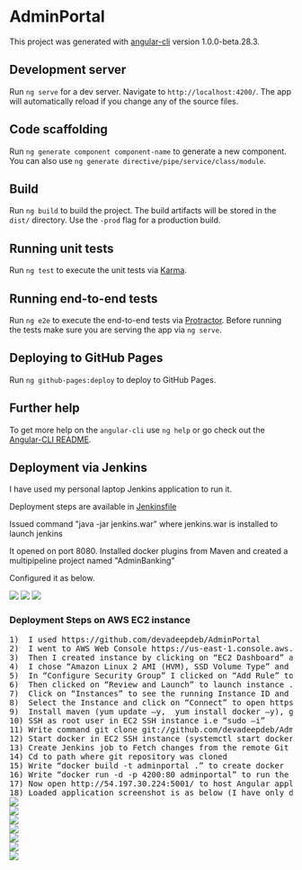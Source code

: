 # AdminPortal

This project was generated with [angular-cli](https://github.com/angular/angular-cli) version 1.0.0-beta.28.3.

## Development server
Run `ng serve` for a dev server. Navigate to `http://localhost:4200/`. The app will automatically reload if you change any of the source files.

## Code scaffolding

Run `ng generate component component-name` to generate a new component. You can also use `ng generate directive/pipe/service/class/module`.

## Build

Run `ng build` to build the project. The build artifacts will be stored in the `dist/` directory. Use the `-prod` flag for a production build.

## Running unit tests

Run `ng test` to execute the unit tests via [Karma](https://karma-runner.github.io).

## Running end-to-end tests

Run `ng e2e` to execute the end-to-end tests via [Protractor](http://www.protractortest.org/).
Before running the tests make sure you are serving the app via `ng serve`.

## Deploying to GitHub Pages

Run `ng github-pages:deploy` to deploy to GitHub Pages.

## Further help

To get more help on the `angular-cli` use `ng help` or go check out the [Angular-CLI README](https://github.com/angular/angular-cli/blob/master/README.md).

## Deployment via Jenkins

<p>I have used my personal laptop Jenkins application to run it.</p>
<p>Deployment steps are available in <a href="https://github.com/devadeepdeb/AdminPortal/blob/master/Jenkinsfile">Jenkinsfile</a></p>
<p>Issued command "java -jar jenkins.war" where jenkins.war is installed to launch jenkins</p>
<p>It opened on port 8080. Installed docker plugins from Maven and created a multipipeline project named "AdminBanking"</p>
<p>Configured it as below.</p>
<img src="Images/angconf1.PNG">
<img src="Images/angconf2.PNG">
<img src="Images/anglog.PNG">
<h3>Deployment Steps on AWS EC2 instance</h3>
<pre>
1)  I used https://github.com/devadeepdeb/AdminPortal
2)	I went to AWS Web Console https://us-east-1.console.aws.amazon.com/console/home?region=us-east-1# and selected EC2 in Services
3)	Then I created instance by clicking on “EC2 Dashboard” and then “Launch Instance”.
4)	I chose “Amazon Linux 2 AMI (HVM), SSD Volume Type” and “t2 micro type” and proceeded with default settings of “Configure Instance”, “Add Storage”, “Add Tags”.
5)	In “Configure Security Group” I clicked on “Add Rule” to add Type “All traffic” and Source “Anywhere” to be visisble to everyone without any access restriction.
6)	Then clicked on “Review and Launch” to launch instance . The instance will come in “Running State”
7)	Click on “Instances” to see the running Instance ID and note down the Public Ipv4 for my running instance.
8)	Select the Instance and click on “Connect” to open https://console.aws.amazon.com/ec2/v2/connect/ec2-user/yourinstance (EC2 SSH instance or machine)
9)	Install maven (yum update –y,  yum install docker –y), git (yum install git –y), docker (yum install docker  –y), on EC2 SSH instance and check versions of git (git –version), docker (docker –version), maven (mvn –v) to confirm.
10)	SSH as root user in EC2 SSH instance i.e “sudo –i”
11)	Write command git clone git://github.com/devadeepdeb/AdminPortal.git in EC2 SSH instance
12)	Start docker in EC2 SSH instance (systemctl start docker)
13)	Create Jenkins job to Fetch changes from the remote Git repository https://github.com/devadeepdeb/AdminPortal
14)	Cd to path where git repository was cloned
15)	Write “docker build -t adminportal .” to create docker  image on above cloned repo
16)	Write “docker run -d -p 4200:80 adminportal” to run the angular app on AWS EC2 instance.
17)	Now open http://54.197.30.224:5001/ to host Angular application docker container on AWS EC2 instance for end users.
18)	Loaded application screenshot is as below (I have only deployed in AWS EC2 instance. We also need to change springboot consuming api urls accordingly. I have not used Jenkins in AWS deployment)
<img src="Images/ang1.PNG">
<img src="Images/ang2.PNG">
<img src="Images/ang3.PNG">
<img src="Images/ang4.PNG">
<img src="Images/ang5.PNG">
<img src="Images/ang6.PNG">
<img src="Images/ang7.PNG">
